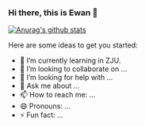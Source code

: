### Hi there, this is Ewan 👋
[![Anurag's github stats](https://github-readme-stats.vercel.app/api?username=Ewan-K&show_icons=true&theme=radical)](https://github.com/anuraghazra/github-readme-stats)


Here are some ideas to get you started:

- 🌱 I’m currently learning in ZJU.
- 👯 I’m looking to collaborate on ...
- 🤔 I’m looking for help with ...
- 💬 Ask me about ...
- 📫 How to reach me: ...
- 😄 Pronouns: ...
- ⚡ Fun fact: ...
